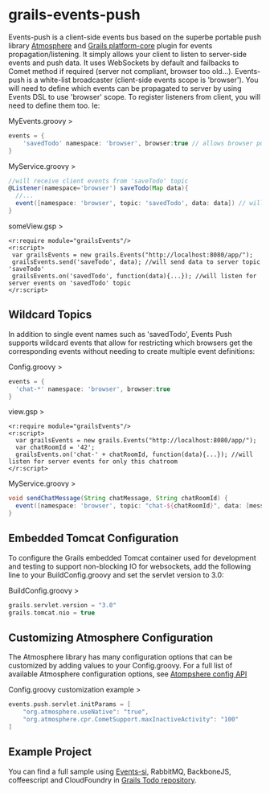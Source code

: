 grails-events-push
==================

Events-push is a client-side events bus based on the superbe portable push library [Atmosphere](https://github.com/Atmosphere/atmosphere)  and [Grails platform-core](https://github.com/grailsrocks/grails-platform-core) plugin for events
propagation/listening. It simply allows your client to listen to server-side events and push data. It uses WebSockets by default
and failbacks to Comet method if required (server not compliant, browser too old...).
Events-push is a white-list broadcaster (client-side events scope is 'browser'). You will need to define which events can be
 propagated to server by using Events DSL to use 'browser' scope. To register listeners from client, you will need to
 define them too. Ie:

MyEvents.groovy >

```groovy
events = {    
    'savedTodo' namespace: 'browser', browser:true // allows browser push on this topic
}
```


MyService.groovy >
```groovy
//will receive client events from 'saveTodo' topic
@Listener(namespace='browser') saveTodo(Map data){
  //...
  event([namespace: 'browser', topic: 'savedTodo', data: data]) // will trigger registered browsers on 'savedTodo' topic
}
```

someView.gsp >
```gsp
<r:require module="grailsEvents"/>
<r:script>
 var grailsEvents = new grails.Events("http://localhost:8080/app/");
 grailsEvents.send('saveTodo', data); //will send data to server topic 'saveTodo'
 grailsEvents.on('savedTodo', function(data){...}); //will listen for server events on 'savedTodo' topic
</r:script>
```

Wildcard Topics
---------------

In addition to single event names such as 'savedTodo', Events Push supports wildcard events that allow for restricting which browsers get the corresponding events without needing to create multiple event definitions:

Config.groovy >
```groovy
events = {
  'chat-*' namespace: 'browser', browser:true
}
```

view.gsp >
```gsp
<r:require module="grailsEvents"/>
<r:script>
  var grailsEvents = new grails.Events("http://localhost:8080/app/");
  var chatRoomId = '42';
  grailsEvents.on('chat-' + chatRoomId, function(data){...}); //will listen for server events for only this chatroom
</r:script>
```

MyService.groovy >
```groovy
void sendChatMessage(String chatMessage, String chatRoomId) {
  event([namespace: 'browser', topic: "chat-${chatRoomId}", data: [message: chatMessage]) // send the message to only browsers registered for this chatroom
}
```

Embedded Tomcat Configuration
-----------------------------

To configure the Grails embedded Tomcat container used for development and testing to support non-blocking IO for websockets, add the following line to your BuildConfig.groovy and set the servlet version to 3.0:

BuildConfig.groovy >
```groovy
grails.servlet.version = "3.0"
grails.tomcat.nio = true
```

Customizing Atmosphere Configuration
------------------------------------

The Atmosphere library has many configuration options that can be customized by adding values to your Config.groovy. For a full list of available Atmosphere configuration options, see [Atompshere config API](http://atmosphere.github.com/atmosphere/apidocs/org/atmosphere/cpr/ApplicationConfig.html)

Config.groovy customization example >
```groovy
events.push.servlet.initParams = [
    "org.atmosphere.useNative": "true",
    "org.atmosphere.cpr.CometSupport.maxInactiveActivity": "100"
]
```

Example Project
---------------

You can find a full sample using [Events-si](https://github.com/smaldini/grails-events-si), RabbitMQ, BackboneJS, coffeescript and CloudFoundry in
[Grails Todo repository](https://github.com/smaldini/grailsTodos).
